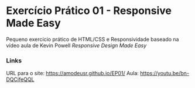 # Exercício Prático 01 - Responsive Made Easy

Pequeno exercício prático de HTML/CSS e Responsividade baseado na vídeo aula de Kevin Powell *Responsive Design Made Easy* 

### Links

URL para o site: https://amodeusr.github.io/EP01/
Aula: https://youtu.be/bn-DQCifeQQL
